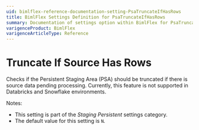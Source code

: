 ```yaml
---
uid: bimlflex-reference-documentation-setting-PsaTruncateIfHasRows
title: BimlFlex Settings Definition for PsaTruncateIfHasRows
summary: Documentation of settings option within BimlFlex for PsaTruncateIfHasRows
varigenceProduct: BimlFlex
varigenceArticleType: Reference
---
```


# Truncate If Source Has Rows

Checks if the Persistent Staging Area (PSA) should be truncated if there is source data pending processing. Currently, this feature is not supported in Databricks and Snowflake environments.

Notes:

* This setting is part of the *Staging Persistent* settings category.
* The default value for this setting is `N`.